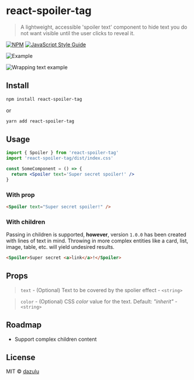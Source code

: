 # react-spoiler-tag

> A lightweight, accessible 'spoiler text' component to hide text you do not want visible until the user clicks to reveal it.

[![NPM](https://img.shields.io/npm/v/react-spoiler-tag.svg)](https://www.npmjs.com/package/react-spoiler-tag) [![JavaScript Style Guide](https://img.shields.io/badge/code_style-standard-brightgreen.svg)](https://standardjs.com)

![Example](https://assets.codepen.io/62105/spoiler-example.gif?format=auto)

![Wrapping text example](https://assets.codepen.io/62105/spoiler-wrap.gif?format=auto)

## Install

```bash
npm install react-spoiler-tag
```

or

```bash
yarn add react-spoiler-tag
```

## Usage

```jsx
import { Spoiler } from 'react-spoiler-tag'
import 'react-spoiler-tag/dist/index.css'

const SomeComponent = () => {
  return <Spoiler text='Super secret spoiler!' />
}
```

### With prop

```html
<Spoiler text="Super secret spoiler!" />
```

### With children

Passing in children is supported, **however**, version `1.0.0` has been created with lines of text in mind. Throwing in more complex entities like a card, list, image, table, etc. will yield undesired results.

```html
<Spoiler>Super secret <a>link</a>!</Spoiler>
```

## Props

> `text` - (Optional) Text to be covered by the spolier effect - `<string>`

> `color` - (Optional) CSS _color_ value for the text. Default: _"inherit"_ - `<string>`

## Roadmap

- Support complex children content

## License

MIT © [dazulu](https://github.com/dazulu)
